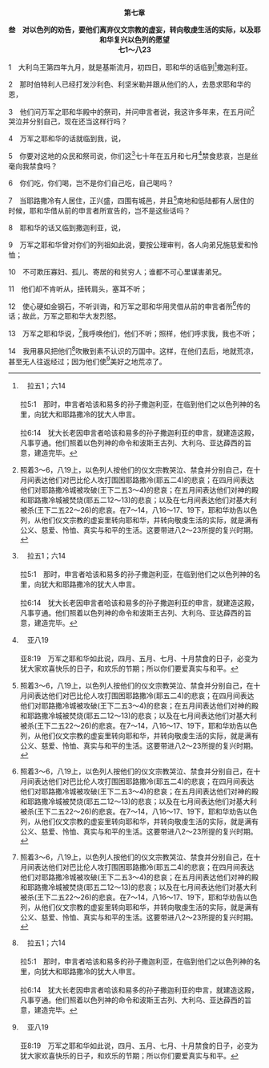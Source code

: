 <p style="text-align:center;font-weight:bold;">第七章</p>

<p style="text-align:center;font-weight:bold;">叁　对以色列的劝告，要他们离弃仪文宗教的虚妄，转向敬虔生活的实际，以及耶和华复兴以色列的愿望<br>七1～八23</p>

1　大利乌王第四年九月，就是基斯流月，初四日，耶和华的话临到[^a]撒迦利亚。

[^a]:　拉五1；六14<br><br>拉5:1　那时，申言者哈该和易多的孙子撒迦利亚，在临到他们之以色列神的名里，向犹大和耶路撒冷的犹大人申言。<br><br>拉6:14　犹大长老因申言者哈该和易多的孙子撒迦利亚的申言，就建造这殿，凡事亨通。他们照着以色列神的命令和波斯王古列、大利乌、亚达薛西的旨意，建造完毕。

2　那时伯特利人已经打发沙利色、利坚米勒并跟从他们的人，去恳求耶和华的恩，

3　他们问万军之耶和华殿中的祭司，并问申言者说，我这许多年来，在五月间[^1]哭泣并分别自己，现在还当这样行吗？

[^1]:照着3～6，八19上，以色列人按他们的仪文宗教哭泣、禁食并分别自己，在十月间表达他们对巴比伦人攻打围困耶路撒冷(耶五二4)的悲哀；在四月间表达他们对耶路撒冷城被攻破(王下二五3～4)的悲哀；在五月间表达他们对神的殿和耶路撒冷城被焚烧(耶五二12～13)的悲哀；以及在七月间表达他们对基大利被杀(王下二五22～26)的悲哀。在7～14，八16～17、19下，耶和华劝告以色列，从他们仪文宗教的虚妄里转向耶和华，并转向敬虔生活的实际，就是满有公义、慈爱、怜恤、真实与和平的生活。这要带进八2～23所提的复兴时期。

4　万军之耶和华的话就临到我，说，

5　你要对这地的众民和祭司说，你们这[^a]七十年在五月和七月[^b]禁食悲哀，岂是丝毫向我禁食吗？

[^a]:　亚一12<br><br>亚1:12　于是耶和华的使者说，万军之耶和华啊，你恼恨耶路撒冷和犹大的城邑已经七十年了；你不施怜恤要到几时呢？

[^b]:　亚八19<br><br>亚8:19　万军之耶和华如此说，四月、五月、七月、十月禁食的日子，必变为犹大家欢喜快乐的日子，和欢乐的节期；所以你们要爱真实与和平。

6　你们吃，你们喝，岂不是你们自己吃，自己喝吗？

7　当耶路撒冷有人居住，正兴盛，四围有城邑，并且[^1]南地和低陆都有人居住的时候，耶和华借从前的申言者所宣告的，岂不是这些话吗？

[^1]:即迦南南部干燥的沙漠。

8　耶和华的话又临到撒迦利亚，说，

9　万军之耶和华曾对你们的列祖如此说，要按公理审判，各人向弟兄施慈爱和怜恤；

10　不可欺压寡妇、孤儿、寄居的和贫穷人；谁都不可心里谋害弟兄。

11　他们却不肯听从，扭转肩头，塞耳不听；

12　使心硬如金钢石，不听训诲，和万军之耶和华用灵借从前的申言者所[^1]传的话；故此，万军之耶和华大发烈怒。

[^1]:直译，差遣。

13　万军之耶和华说，[^1]我呼唤他们，他们不听；照样，他们呼求我，我也不听；

[^1]:直译，祂。

14　我用暴风把他们[^a]吹散到素不认识的万国中。这样，在他们去后，地就荒凉，甚至无人往返经过；因为他们使[^b]美好之地荒凉了。

[^a]:　申四27；二八64；结三六19；亚二6<br><br>申4:27　耶和华必使你们分散在万民中；在祂所领你们到的列国中，你们余剩的人数必稀少。<br><br>申28:64　耶和华必使你们分散在万民中，从地这边到地那边；你必在那里事奉你和你列祖素不认识的别神，那不过是木头和石头。<br><br>结36:19　我将他们四散在列国，分散在列邦，按他们的行径和作为审判他们。<br><br>亚2:6　耶和华说，嗨！嗨！你们要从北方之地逃走，因为我曾把你们散布出去，犹如天的四风；这是耶和华说的。

[^b]:　但八9<br><br>但8:9　四角之中，有一角长出一个小角，向南、向东、向荣美之地，渐渐极其强大。



